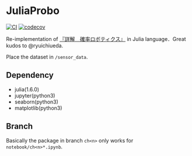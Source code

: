 # JuliaProbo

[![CI](https://github.com/soblin/JuliaProbo/actions/workflows/ci.yml/badge.svg)](https://github.com/soblin/JuliaProbo/actions/workflows/ci.yml)
[![codecov](https://codecov.io/gh/soblin/JuliaProbo/branch/test/graph/badge.svg?token=OZM1DIACUQ)](https://codecov.io/gh/soblin/JuliaProbo)

Re-implementation of [『詳解　確率ロボティクス』](https://github.com/ryuichiueda/LNPR_BOOK_CODES) in Julia language．Great kudos to @ryuichiueda.

Place the dataset in `/sensor_data`.

## Dependency

- julia(1.6.0)
- jupyter(python3)
- seaborn(python3)
- matplotlib(python3)

## Branch

Basically the package in branch `ch<n>` only works for `notebook/ch<n>*.ipynb`.
